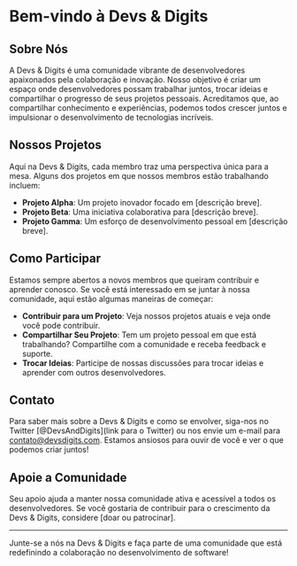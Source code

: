 # Bem-vindo à Devs & Digits

## Sobre Nós
A Devs & Digits é uma comunidade vibrante de desenvolvedores apaixonados pela colaboração e inovação. Nosso objetivo é criar um espaço onde desenvolvedores possam trabalhar juntos, trocar ideias e compartilhar o progresso de seus projetos pessoais. Acreditamos que, ao compartilhar conhecimento e experiências, podemos todos crescer juntos e impulsionar o desenvolvimento de tecnologias incríveis.

## Nossos Projetos
Aqui na Devs & Digits, cada membro traz uma perspectiva única para a mesa. Alguns dos projetos em que nossos membros estão trabalhando incluem:

- **Projeto Alpha**: Um projeto inovador focado em [descrição breve].
- **Projeto Beta**: Uma iniciativa colaborativa para [descrição breve].
- **Projeto Gamma**: Um esforço de desenvolvimento pessoal em [descrição breve].

## Como Participar
Estamos sempre abertos a novos membros que queiram contribuir e aprender conosco. Se você está interessado em se juntar à nossa comunidade, aqui estão algumas maneiras de começar:

- **Contribuir para um Projeto**: Veja nossos projetos atuais e veja onde você pode contribuir.
- **Compartilhar Seu Projeto**: Tem um projeto pessoal em que está trabalhando? Compartilhe com a comunidade e receba feedback e suporte.
- **Trocar Ideias**: Participe de nossas discussões para trocar ideias e aprender com outros desenvolvedores.

## Contato
Para saber mais sobre a Devs & Digits e como se envolver, siga-nos no Twitter [@DevsAndDigits](link para o Twitter) ou nos envie um e-mail para contato@devsdigits.com. Estamos ansiosos para ouvir de você e ver o que podemos criar juntos!

## Apoie a Comunidade
Seu apoio ajuda a manter nossa comunidade ativa e acessível a todos os desenvolvedores. Se você gostaria de contribuir para o crescimento da Devs & Digits, considere [doar ou patrocinar].

---

Junte-se a nós na Devs & Digits e faça parte de uma comunidade que está redefinindo a colaboração no desenvolvimento de software!
